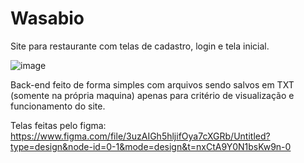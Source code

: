 # Wasabio

Site para restaurante com telas de cadastro, login e tela inicial.

![image](https://github.com/Luidyenrico/projeto-restaurante-japones/assets/80763934/3a9b0a23-effe-472f-9283-c371614724de)

Back-end feito de forma simples com arquivos sendo salvos em TXT (somente na própria maquina) apenas para critério de visualização e funcionamento do site.

Telas feitas pelo figma: https://www.figma.com/file/3uzAIGh5hljifOya7cXGRb/Untitled?type=design&node-id=0-1&mode=design&t=nxCtA9Y0N1bsKw9n-0

